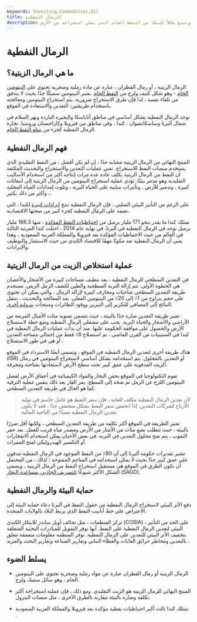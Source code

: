 ```yaml
---
keywords: Investing,Commodities,Oil
title: الرمال النفطية
description: توجد الرمال النفطية في أجزاء من كندا وفنزويلا وكازاخستان وروسيا ، وتنتج شكلاً كثيفًا من النفط الخام الذي يمكن استخراجه من الأرض.
---
```


# الرمال النفطية
## ما هي الرمال الزيتية؟

الرمال الزيتية ، أو رمال القطران ، عبارة عن مادة رملية وصخرية تحتوي على [البيتومين الخام](/bitumen) - وهو شكل كثيف ولزج من [النفط الخام](/crude-oil). يعتبر البيتومين سميكًا جدًا بحيث لا يتدفق من تلقاء نفسه ، لذا فإن طرق الاستخراج ضرورية. يتم استخراج البيتومين ومعالجته باستخدام طريقتين: التعدين والاستعادة في الموقع.

توجد الرمال النفطية بشكل أساسي في مناطق أثاباسكا والبحيرة الباردة ونهر السلام في شمال ألبرتا وساسكاتشوان ، كندا ، وفي مناطق من فنزويلا وكازاخستان وروسيا. تجارة الرمال النفطية كجزء من [سلع النفط الخام](/commodity).

## فهم الرمال النفطية

المنتج النهائي من الرمال الزيتية مشابه جدًا ، إن لم يكن أفضل ، من النفط التقليدي الذي يستخدم منصات النفط للاستخراج. تعني عمليات التعدين والاستخراج والتحديث المكثفة أن النفط من الرمال الزيتية يكلف عادة عدة مرات إنتاجه أكثر من استخدام الأساليب التقليدية وهو مدمر بيئيًا. تؤدي عملية استخراج البيتومين من الرمال الزيتية إلى انبعاثات كبيرة ، وتدمير للأرض ، وتأثيرات سلبية على الحياة البرية ، وتلوث إمدادات المياه المحلية ، وأكثر من ذلك بكثير.

على الرغم من التأثير البيئي السلبي ، فإن الرمال النفطية تنتج [إيرادات كبيرة](/revenue) لكندا ، التي تعتمد على الرمال النفطية كجزء كبير من صحتها الاقتصادية.

تمتلك كندا ما يقدر بنحو 171 مليار برميل من [احتياطيات النفط المؤكدة](/oil-reserves) ، منها 166.3 مليار برميل توجد في الرمال النفطية في ألبرتا. في نهاية عام 2014 ، احتلت كندا المرتبة الثالثة في العالم من حيث الاحتياطيات المؤكدة بعد فنزويلا والمملكة العربية السعودية ، وهذا يعني أن الرمال النفطية تعد مكونًا مهمًا للاقتصاد الكندي من حيث الاستثمار والتوظيف والإيرادات.

## عملية استخلاص الزيت من الرمال الزيتية

في التعدين السطحي للرمال النفطية ، يعد تنظيف مساحات كبيرة من الأشجار والأغصان هي الخطوة الأولى. تتم إزالة التربة السطحية والطين لكشف الرمل الزيتي. تستخدم طريقة التعدين السطحي شاحنات ومجارف كبيرة لإزالة الرمال ، والتي يمكن أن تحتوي على حجم يتراوح من 1٪ إلى 20٪ من البيتومين الفعلي. بعد المعالجة والتحديث ، تنتقل النتائج إلى المصافي للتكرير إلى البنزين ووقود الطائرات ومنتجات [بترولية أخرى](/petroleum).

تعتبر طريقة التعدين ضارة جدًا بالبيئة ، حيث تتضمن تسوية مئات الأميال المربعة من الأراضي والأشجار والحياة البرية. يجب على مشغلي الرمال النفطية وضع خطة لاستصلاح الأرض والحصول على موافقة الحكومة عليها. منذ أن بدأت عمليات الرمال النفطية في كندا في الستينيات من القرن الماضي ، تم استصلاح 8٪ فقط من إجمالي مساحة التعدين أو هي في طور الاستصلاح .

هناك طريقة أخرى لتعدين الرمال النفطية في الموقع ، وتسمى أيضًا الاسترداد في الموقع (ISR) أو التعدين بالمحلول. يتم استخدامه بشكل أساسي لاستخراج البيتومين في رمال الزيت المدفونة على عمق كبير تحت سطح الأرض لاستعادتها بشاحنة ومجرفة.

تقوم التكنولوجيا في الموقع بحقن البخار والمواد الكيميائية في أعماق الأرض لفصل البيتومين اللزج عن الرمل ثم ضخه إلى السطح. يمر القار بعد ذلك بنفس عملية الترقية كما هو الحال في طريقة التعدين السطحي.

> لأن تعدين الرمال النفطية مكلف للغاية ، فإن سعر النفط هو عامل حاسم في توليد الأرباح لشركات التعدين. إذا انخفض سعر النفط بشكل منخفض جدًا ، فقد لا يكون تعدين الرمال النفطية مفيدًا من الناحية المالية.

>

تعتبر الطريقة في الموقع أكثر تكلفة من طريقة التعدين السطحي ، ولكنها أقل ضررًا بالبيئة ، حيث تتطلب بضع مئات من الأمتار من الأرض ومصدر مياه قريب للعمل. بعد حفر الثقوب ، يتم ضخ محلول التعدين في التربة. في بعض الأحيان يمكن استخدام الانفجارات أو التكسير الهيدروليكي لفتح الممرات.

تشير تقديرات حكومة ألبرتا إلى أن 80٪ من النفط الموجود في الرمال النفطية مدفون على عمق كبير جدًا بحيث لا يمكن استخدامه في المناجم المفتوحة ؛ لذلك ، من المحتمل أن تكون الطرق في الموقع هي مستقبل استخراج النفط من الرمال الزيتية ، ويسمى الشكل الأكثر شيوعًا [للتصريف الجاذبي بمساعدة البخار](/steam-assisted-gravity-drainage) (SAGD).

## حماية البيئة والرمال النفطية

دفع الأثر البيئي لاستخراج الرمال النفطية من حقول النفط في ألبرتا دعاة حماية البيئة إلى الاعتراض على خط أنابيب النفط الذي يربط البلاد بالولايات المتحدة.

تركز المنظمات ، مثل تحالف أويل ساندز للابتكار الكندي (COSIA) ، على الحد من التأثير البيئي لتعدين الرمال النفطية على النفط. أنها توفر التمويل للمبادرات البحثية المتعلقة بتخفيف الأثر البيئي للتعدين على الرمال النفطية. توفر المنظمة معلومات متعمقة تتعلق بالتعدين ومخاطر حرائق الغابات والغطاء النباتي وتقارير الصناعة وتقارير البحث والمزيد .

## يسلط الضوء

- الرمال الزيتية أو رمال القطران عبارة عن مواد رملية وصخرية تحتوي على البيتومين الخام ، وهو سائل سميك ولزج.

- المنتج النهائي للرمال الزيتية هو الزيت التقليدي. ومع ذلك ، فإن عملية استخراجه أكثر تكلفة وضارة بالبيئة مقارنة بالطرق الأخرى ، مثل منصات البترول.

- تمتلك كندا ثالث أكبر احتياطيات نفطية مؤكدة بعد فنزويلا والمملكة العربية السعودية .

